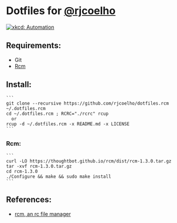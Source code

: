 # Dotfiles for [@rjcoelho](https://github.com/rjcoelho)

[![xkcd: Automation](http://imgs.xkcd.com/comics/automation.png)](http://xkcd.com/1319/)

## Requirements:

- Git
- [Rcm](https://github.com/thoughtbot/rcm)

## Install:
    ```
    git clone --recursive https://github.com/rjcoelho/dotfiles.rcm ~/.dotfiles.rcm
    cd ~/.dotfiles.rcm ; RCRC="./rcrc" rcup
      or
    rcup -d ~/.dotfiles.rcm -x README.md -x LICENSE
    ```

### Rcm:
    ```
    curl -LO https://thoughtbot.github.io/rcm/dist/rcm-1.3.0.tar.gz
    tar -xvf rcm-1.3.0.tar.gz
    cd rcm-1.3.0
    ./Configure && make && sudo make install
    ```

## References:
- [rcm, an rc file manager](https://robots.thoughtbot.com/rcm-for-rc-files-in-dotfiles-repos)

